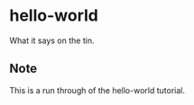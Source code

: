 # hello-world
What it says on the tin. 

## Note
This is a run through of the hello-world tutorial. 
